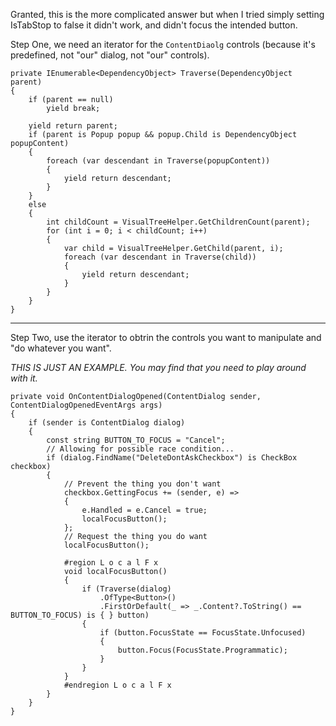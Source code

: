 Granted, this is the more complicated answer but when I tried simply setting IsTabStop to false it didn't work, and didn't focus the intended button.

Step One, we need an iterator for the `ContentDiaolg` controls (because it's predefined, not "our" dialog, not "our" controls).

~~~
private IEnumerable<DependencyObject> Traverse(DependencyObject parent)
{
    if (parent == null)
        yield break;

    yield return parent; 
    if (parent is Popup popup && popup.Child is DependencyObject popupContent)
    {
        foreach (var descendant in Traverse(popupContent))
        {
            yield return descendant;
        }
    }
    else
    {
        int childCount = VisualTreeHelper.GetChildrenCount(parent);
        for (int i = 0; i < childCount; i++)
        {
            var child = VisualTreeHelper.GetChild(parent, i);
            foreach (var descendant in Traverse(child))
            {
                yield return descendant;
            }
        }
    }
}
~~~

___

Step Two, use the iterator to obtrin the controls you want to manipulate and "do whatever you want".

_THIS IS JUST AN EXAMPLE. You may find that you need to play around with it._

~~~
private void OnContentDialogOpened(ContentDialog sender, ContentDialogOpenedEventArgs args)
{
    if (sender is ContentDialog dialog)
    {
        const string BUTTON_TO_FOCUS = "Cancel";
        // Allowing for possible race condition...
        if (dialog.FindName("DeleteDontAskCheckbox") is CheckBox checkbox)
        {
            // Prevent the thing you don't want
            checkbox.GettingFocus += (sender, e) =>
            {
                e.Handled = e.Cancel = true;
                localFocusButton();
            };
            // Request the thing you do want
            localFocusButton();

            #region L o c a l F x
            void localFocusButton()
            {                        
                if (Traverse(dialog)
                    .OfType<Button>()
                    .FirstOrDefault(_ => _.Content?.ToString() == BUTTON_TO_FOCUS) is { } button)
                {
                    if (button.FocusState == FocusState.Unfocused)
                    {
                        button.Focus(FocusState.Programmatic);
                    }
                }
            }
            #endregion L o c a l F x
        }
    }
}
~~~

